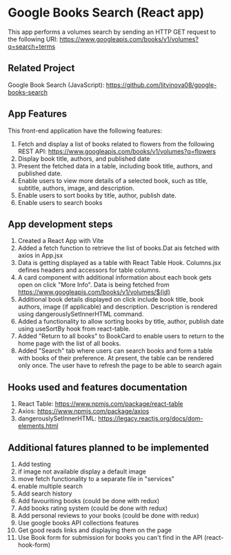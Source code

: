 # Google Books Search (React app)

This app performs a volumes search by sending an HTTP GET request to the following URI:
https://www.googleapis.com/books/v1/volumes?q=search+terms

## Related Project
Google Book Search (JavaScript): https://github.com/litvinova08/google-books-search 

## App Features
This front-end application have the following features:
1. Fetch and display a list of books related to flowers from the following REST API: https://www.googleapis.com/books/v1/volumes?q=flowers
2. Display book title, authors, and published date 
3. Present the fetched data in a table, including book title, authors, and published date.
4. Enable users to view more details of a selected book, such as title, subtitle, authors, image, and description.
5. Enable users to sort books by title, author, publish date. 
6. Enable users to search books

## App development steps
1. Created a React App with Vite 
2. Added a fetch function to retrieve the list of books.Dat ais fetched with axios in App.jsx
3. Data is getting displayed as a table with React Table Hook. Columns.jsx defines headers and accessors for table columns. 
4. A card component with additional information about each book gets open on click "More Info". Data is being fetched from https://www.googleapis.com/books/v1/volumes/${id}
5. Additional book details displayed on click include book title, book authors, image (if applicable) and description. Description is rendered using dangerouslySetInnerHTML command.
6. Added a functionality to allow sorting books by title, author, publish date using useSortBy hook from react-table. 
7. Added  "Return to all books" to BookCard to enable users to return to the home page with the list of all books.
8. Added "Search" tab where users can search books and form a table with books of their preference. At present, the table can be rendered only once. The user have to refresh the page to be able to search again

## Hooks used and features documentation
1. React Table: https://www.npmjs.com/package/react-table
2. Axios: https://www.npmjs.com/package/axios
3. dangerouslySetInnerHTML: https://legacy.reactjs.org/docs/dom-elements.html

## Additional fatures planned to be implemented
1. Add testing
2. if image not available display a default image
3. move fetch functionality to a separate file in "services"
4. enable multiple search
5. Add search history
6. Add favouriting books (could be done with redux)
7. Add books rating system (could be done with redux)
8. Add personal reviews to your books (could be done with redux)
9. Use google books API collections features
10. Get good reads links and displaying them on the page
11. Use Book form for submission for books you can't find in the API (react-hook-form)
